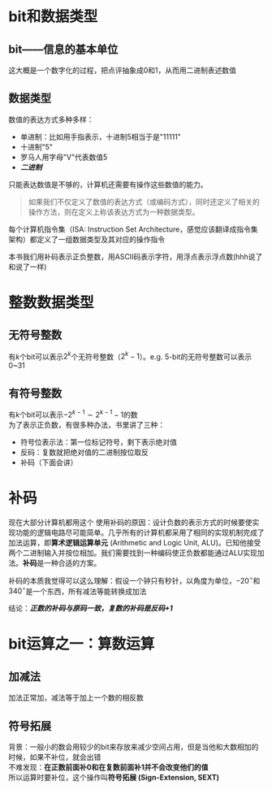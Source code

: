 # bit和数据类型
## bit——信息的基本单位
这大概是一个数字化的过程，把点评抽象成0和1，从而用二进制表述数值  
## 数据类型
数值的表达方式多种多样：  
- 单进制：比如用手指表示，十进制5相当于是"11111"  
- 十进制"5"  
- 罗马人用字母"V"代表数值5  
- ***二进制***  

只能表达数值是不够的，计算机还需要有操作这些数值的能力。  
> 如果我们不仅定义了数值的表达方式（或编码方式），同时还定义了相关的操作方法，则在定义上称该表达方式为一种数据类型。  

每个计算机指令集（ISA: Instruction Set Architecture，感觉应该翻译成指令集架构）都定义了一组数据类型及其对应的操作指令  

本书我们用补码表示正负整数，用ASCII码表示字符，用浮点表示浮点数(hhh说了和说了一样)  

# 整数数据类型
## 无符号整数
有$k$个bit可以表示$2^{k}$个无符号整数（$2^{k}-1$）。e.g. 5-bit的无符号整数可以表示0~31  
## 有符号整数
有$k$个bit可以表示$-2^{k-1}\sim2^{k-1}-1$的数  
为了表示正负数，有很多种办法，书里讲了三种：  
- 符号位表示法：第一位标记符号，剩下表示绝对值  
- 反码：复数就把绝对值的二进制按位取反  
- 补码（下面会讲）  

# 补码
现在大部分计算机都用这个
使用补码的原因：设计负数的表示方式的时候要使实现功能的逻辑电路尽可能简单。几乎所有的计算机都采用了相同的实现机制完成了加法运算，即**算术逻辑运算单元** (Arithmetic and Logic Unit, ALU)。已知他接受两个二进制输入并按位相加。我们需要找到一种编码使正负数都能通过ALU实现加法。**补码**是一种合适的方案。  

补码的本质我觉得可以这么理解：假设一个钟只有秒针，以角度为单位，$-20^{\circ}$和$340^{\circ}$是一个东西，所有减法等能转换成加法  

结论：***正数的补码与原码一致，复数的补码是反码+1***  

# bit运算之一：算数运算
## 加减法
加法正常加，减法等于加上一个数的相反数  
## 符号拓展
背景：一般小的数会用较少的bit来存放来减少空间占用，但是当他和大数相加的时候，如果不补位，就会出错  
不难发现：**在正数前面补0和在复数前面补1并不会改变他们的值**  
所以运算时要补位，这个操作叫**符号拓展 (Sign-Extension, SEXT)**  
